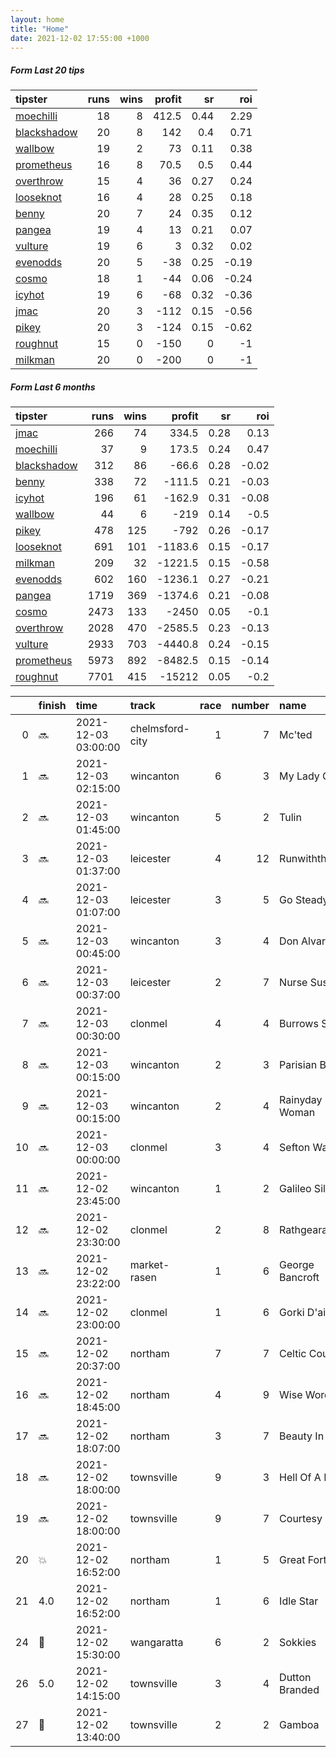 ```yaml
---   
layout: home  
title: "Home"   
date: 2021-12-02 17:55:00 +1000  
---   
```



##### Form Last 20 tips   

| tipster                                                         |   runs |   wins |   profit |   sr |   roi |
|:----------------------------------------------------------------|-------:|-------:|---------:|-----:|------:|
| [moechilli](https://mrwayneo.github.io/tips/moechilli.html)     |     18 |      8 |    412.5 | 0.44 |  2.29 |
| [blackshadow](https://mrwayneo.github.io/tips/blackshadow.html) |     20 |      8 |    142   | 0.4  |  0.71 |
| [wallbow](https://mrwayneo.github.io/tips/wallbow.html)         |     19 |      2 |     73   | 0.11 |  0.38 |
| [prometheus](https://mrwayneo.github.io/tips/prometheus.html)   |     16 |      8 |     70.5 | 0.5  |  0.44 |
| [overthrow](https://mrwayneo.github.io/tips/overthrow.html)     |     15 |      4 |     36   | 0.27 |  0.24 |
| [looseknot](https://mrwayneo.github.io/tips/looseknot.html)     |     16 |      4 |     28   | 0.25 |  0.18 |
| [benny](https://mrwayneo.github.io/tips/benny.html)             |     20 |      7 |     24   | 0.35 |  0.12 |
| [pangea](https://mrwayneo.github.io/tips/pangea.html)           |     19 |      4 |     13   | 0.21 |  0.07 |
| [vulture](https://mrwayneo.github.io/tips/vulture.html)         |     19 |      6 |      3   | 0.32 |  0.02 |
| [evenodds](https://mrwayneo.github.io/tips/evenodds.html)       |     20 |      5 |    -38   | 0.25 | -0.19 |
| [cosmo](https://mrwayneo.github.io/tips/cosmo.html)             |     18 |      1 |    -44   | 0.06 | -0.24 |
| [icyhot](https://mrwayneo.github.io/tips/icyhot.html)           |     19 |      6 |    -68   | 0.32 | -0.36 |
| [jmac](https://mrwayneo.github.io/tips/jmac.html)               |     20 |      3 |   -112   | 0.15 | -0.56 |
| [pikey](https://mrwayneo.github.io/tips/pikey.html)             |     20 |      3 |   -124   | 0.15 | -0.62 |
| [roughnut](https://mrwayneo.github.io/tips/roughnut.html)       |     15 |      0 |   -150   | 0    | -1    |
| [milkman](https://mrwayneo.github.io/tips/milkman.html)         |     20 |      0 |   -200   | 0    | -1    |

##### Form Last 6 months   

| tipster                                                         |   runs |   wins |   profit |   sr |   roi |
|:----------------------------------------------------------------|-------:|-------:|---------:|-----:|------:|
| [jmac](https://mrwayneo.github.io/tips/jmac.html)               |    266 |     74 |    334.5 | 0.28 |  0.13 |
| [moechilli](https://mrwayneo.github.io/tips/moechilli.html)     |     37 |      9 |    173.5 | 0.24 |  0.47 |
| [blackshadow](https://mrwayneo.github.io/tips/blackshadow.html) |    312 |     86 |    -66.6 | 0.28 | -0.02 |
| [benny](https://mrwayneo.github.io/tips/benny.html)             |    338 |     72 |   -111.5 | 0.21 | -0.03 |
| [icyhot](https://mrwayneo.github.io/tips/icyhot.html)           |    196 |     61 |   -162.9 | 0.31 | -0.08 |
| [wallbow](https://mrwayneo.github.io/tips/wallbow.html)         |     44 |      6 |   -219   | 0.14 | -0.5  |
| [pikey](https://mrwayneo.github.io/tips/pikey.html)             |    478 |    125 |   -792   | 0.26 | -0.17 |
| [looseknot](https://mrwayneo.github.io/tips/looseknot.html)     |    691 |    101 |  -1183.6 | 0.15 | -0.17 |
| [milkman](https://mrwayneo.github.io/tips/milkman.html)         |    209 |     32 |  -1221.5 | 0.15 | -0.58 |
| [evenodds](https://mrwayneo.github.io/tips/evenodds.html)       |    602 |    160 |  -1236.1 | 0.27 | -0.21 |
| [pangea](https://mrwayneo.github.io/tips/pangea.html)           |   1719 |    369 |  -1374.6 | 0.21 | -0.08 |
| [cosmo](https://mrwayneo.github.io/tips/cosmo.html)             |   2473 |    133 |  -2450   | 0.05 | -0.1  |
| [overthrow](https://mrwayneo.github.io/tips/overthrow.html)     |   2028 |    470 |  -2585.5 | 0.23 | -0.13 |
| [vulture](https://mrwayneo.github.io/tips/vulture.html)         |   2933 |    703 |  -4440.8 | 0.24 | -0.15 |
| [prometheus](https://mrwayneo.github.io/tips/prometheus.html)   |   5973 |    892 |  -8482.5 | 0.15 | -0.14 |
| [roughnut](https://mrwayneo.github.io/tips/roughnut.html)       |   7701 |    415 | -15212   | 0.05 | -0.2  |

|    | finish            | time                | track           |   race |   number | name            |   odds | tipster            |
|---:|:------------------|:--------------------|:----------------|-------:|---------:|:----------------|-------:|:-------------------|
|  0 | :soon:            | 2021-12-03 03:00:00 | chelmsford-city |      1 |        7 | Mc'ted          |   5    | looseknot          |
|  1 | :soon:            | 2021-12-03 02:15:00 | wincanton       |      6 |        3 | My Lady Grey    |   3.8  | vulture            |
|  2 | :soon:            | 2021-12-03 01:45:00 | wincanton       |      5 |        2 | Tulin           |   3.9  | pangea,blackshadow |
|  3 | :soon:            | 2021-12-03 01:37:00 | leicester       |      4 |       12 | Runwiththetide  |   4.4  | overthrow          |
|  4 | :soon:            | 2021-12-03 01:07:00 | leicester       |      3 |        5 | Go Steady       |   6    | overthrow          |
|  5 | :soon:            | 2021-12-03 00:45:00 | wincanton       |      3 |        4 | Don Alvaro      |   5.5  | overthrow          |
|  6 | :soon:            | 2021-12-03 00:37:00 | leicester       |      2 |        7 | Nurse Susan     |   1.65 | evenodds,milkman   |
|  7 | :soon:            | 2021-12-03 00:30:00 | clonmel         |      4 |        4 | Burrows Saint   |   3.9  | overthrow          |
|  8 | :soon:            | 2021-12-03 00:15:00 | wincanton       |      2 |        3 | Parisian Blue   |   4.2  | overthrow          |
|  9 | :soon:            | 2021-12-03 00:15:00 | wincanton       |      2 |        4 | Rainyday Woman  |   1.65 | evenodds,overthrow |
| 10 | :soon:            | 2021-12-03 00:00:00 | clonmel         |      3 |        4 | Sefton Warrior  |   6.5  | looseknot          |
| 11 | :soon:            | 2021-12-02 23:45:00 | wincanton       |      1 |        2 | Galileo Silver  |   3.3  | overthrow          |
| 12 | :soon:            | 2021-12-02 23:30:00 | clonmel         |      2 |        8 | Rathgearan      |   7.5  | looseknot          |
| 13 | :soon:            | 2021-12-02 23:22:00 | market-rasen    |      1 |        6 | George Bancroft |   2.35 | vulture            |
| 14 | :soon:            | 2021-12-02 23:00:00 | clonmel         |      1 |        6 | Gorki D'airy    |   3.8  | overthrow          |
| 15 | :soon:            | 2021-12-02 20:37:00 | northam         |      7 |        7 | Celtic Court    |   3.9  | pangea,pikey       |
| 16 | :soon:            | 2021-12-02 18:45:00 | northam         |      4 |        9 | Wise Words      |   2.6  | pikey              |
| 17 | :soon:            | 2021-12-02 18:07:00 | northam         |      3 |        7 | Beauty In Me    |   2.15 | pikey              |
| 18 | :soon:            | 2021-12-02 18:00:00 | townsville      |      9 |        3 | Hell Of A Boy   |   3.5  | vulture            |
| 19 | :soon:            | 2021-12-02 18:00:00 | townsville      |      9 |        7 | Courtesy Bus    |   4.2  | pangea             |
| 20 | :boom:            | 2021-12-02 16:52:00 | northam         |      1 |        5 | Great Fortune   |   1.55 | pikey              |
| 21 | 4.0               | 2021-12-02 16:52:00 | northam         |      1 |        6 | Idle Star       |   9    | looseknot          |
| 24 | :2nd_place_medal: | 2021-12-02 15:30:00 | wangaratta      |      6 |        2 | Sokkies         |  12    | benny,pangea       |
| 26 | 5.0               | 2021-12-02 14:15:00 | townsville      |      3 |        4 | Dutton Branded  |   4.8  | looseknot          |
| 27 | :2nd_place_medal: | 2021-12-02 13:40:00 | townsville      |      2 |        2 | Gamboa          |   2.15 | benny,pangea       |